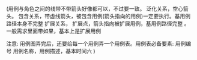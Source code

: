 (用例与角色之间的线带不带箭头好像都可以，不过要一致。 泛化关系，空心箭头。
包含关系，带虚线箭头，被包含用例(箭头指向的用例)一定要执行。基用例路径本身不完整
扩展关系， 扩展点，箭头指向被扩展用例，基用例路径完整 。 一般需求里面带如果，基本上是扩展用例

注意: 用例图弄完后，还要给每一个用例弄一个用例表。用例表必备要素: 用例编号 用例名称，用例描述，基本时间六
)